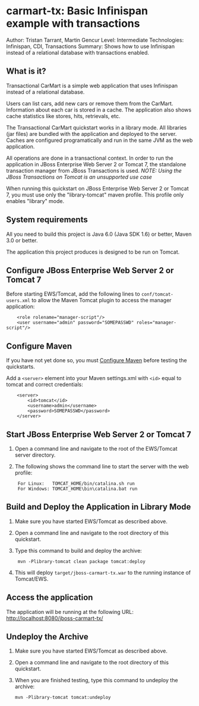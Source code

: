 carmart-tx: Basic Infinispan example with transactions
=================================================================
Author: Tristan Tarrant, Martin Gencur
Level: Intermediate
Technologies: Infinispan, CDI, Transactions
Summary: Shows how to use Infinispan instead of a relational database with transactions enabled.

What is it?
-----------

Transactional CarMart is a simple web application that uses Infinispan instead of a relational database.

Users can list cars, add new cars or remove them from the CarMart. Information about each car is stored in a cache. The application also shows cache statistics like stores, hits, retrievals, etc. 

The Transactional CarMart quickstart works in a library mode. All libraries (jar files) are bundled with the application and deployed to the server. Caches are configured programatically and run in the same JVM as the web application.

All operations are done in a transactional context. In order to run the application in JBoss Enterprise Web Server 2 or Tomcat 7, the standalone transaction manager from JBoss Transactions is used. _NOTE: Using the JBoss Transactions on Tomcat is an unsupported use case_

When running this quickstart on  JBoss Enterprise Web Server 2 or Tomcat 7, you must use only the "library-tomcat" maven profile. This profile only enables "library" mode.


System requirements
-------------------

All you need to build this project is Java 6.0 (Java SDK 1.6) or better, Maven 3.0 or better.

The application this project produces is designed to be run on Tomcat. 

 
Configure  JBoss Enterprise Web Server 2 or Tomcat 7
---------------------------------------------------

Before starting EWS/Tomcat, add the following lines to `conf/tomcat-users.xml` to allow the Maven Tomcat plugin to access the manager application:

        <role rolename="manager-script"/>
        <user username="admin" password="SOMEPASSWD" roles="manager-script"/>
        
Configure Maven
---------------

If you have not yet done so, you must [Configure Maven](../../README.md#configure-maven) before testing the quickstarts.


Add a `<server>` element into your Maven settings.xml with `<id>` equal to tomcat and correct credentials:

        <server>
            <id>tomcat</id>
            <username>admin</username>
            <password>SOMEPASSWD</password>
        </server>

        
Start JBoss Enterprise Web Server 2 or Tomcat 7
-----------------------------------------------

1. Open a command line and navigate to the root of the EWS/Tomcat server directory.
2. The following shows the command line to start the server with the web profile:

        For Linux:   TOMCAT_HOME/bin/catalina.sh run
        For Windows: TOMCAT_HOME\bin\catalina.bat run


Build and Deploy the Application in Library Mode
------------------------------------------------

1. Make sure you have started EWS/Tomcat as described above.
2. Open a command line and navigate to the root directory of this quickstart.
3. Type this command to build and deploy the archive:

        mvn -Plibrary-tomcat clean package tomcat:deploy
        
4. This will deploy `target/jboss-carmart-tx.war` to the running instance of Tomcat/EWS.


Access the application
---------------------

The application will be running at the following URL: <http://localhost:8080/jboss-carmart-tx/>


Undeploy the Archive
--------------------

1. Make sure you have started EWS/Tomcat as described above.
2. Open a command line and navigate to the root directory of this quickstart.
3. When you are finished testing, type this command to undeploy the archive:

    `mvn -Plibrary-tomcat tomcat:undeploy `

